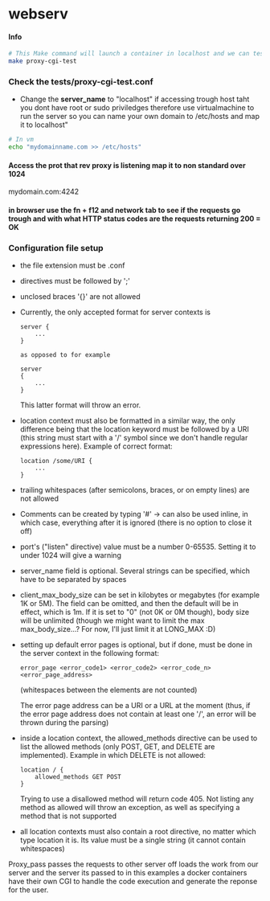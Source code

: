 # webserv




#### Info

``` bash 
# This Make command will launch a container in localhost and we can test the proxypassing to this container from our reverse proxy
make proxy-cgi-test

```

### Check the tests/proxy-cgi-test.conf 

+ Change the **server_name** to "localhost" if accessing trough host taht you dont have root or sudo priviledges therefore use virtualmachine to run the server so you can name your own domain to /etc/hosts and map it to localhost"
```bash
# In vm 
echo "mydomainname.com >> /etc/hosts"
```

#### Access the prot that rev proxy is listening map it to non standard over 1024

mydomain.com:4242



#### in browser use the fn + f12 and network tab to see if the requests go trough and with what HTTP status codes are the requests returning 200 = OK

### Configuration file setup

+ the file extension must be .conf
+ directives must be followed by ';'
+ unclosed braces '{}' are not allowed
+ Currently, the only accepted format for server contexts is
  	```
	server {
		...
	}

	as opposed to for example

	server
	{
		...
	}
	```

	This latter format will throw an error.

+ location context must also be formatted in a similar way, the only difference being that the location keyword must be followed by a URI (this string must start with a '/' symbol since we don't handle regular expressions here). Example of correct format:

	```
	location /some/URI {
		...
	}
	```

+ trailing whitespaces (after semicolons, braces, or on empty lines) are not allowed

+ Comments can be created by typing '#' -> can also be used inline, in which case, everything after it is ignored (there is no option to close it off)

+ port's ("listen" directive) value must be a number 0-65535. Setting it to under 1024 will give a warning

+ server_name field is optional. Several strings can be specified, which have to be separated by spaces

+ client_max_body_size can be set in kilobytes or megabytes (for example 1K or 5M). The field can be omitted, and then the default will be in effect, which is 1m. If it is set to "0" (not 0K or 0M though), body size will be unlimited (though we might want to limit the max max_body_size...? For now, I'll just limit it at LONG_MAX :D)

+ setting up default error pages is optional, but if done, must be done in the server context in the following format:

	```
	error_page <error_code1> <error_code2> <error_code_n> <error_page_address>
	```

	(whitespaces between the elements are not counted)

	The error page address can be a URI or a URL at the moment
	(thus, if the error page address does not contain at least one '/', an error will be thrown during the parsing)

+ inside a location context, the allowed_methods directive can be used to list the allowed methods (only POST, GET, and DELETE are implemented). Example in which DELETE is not allowed:

	```
	location / {
		allowed_methods GET POST
	}
	```

	Trying to use a disallowed method will return code 405. Not listing any method as allowed will throw an exception, as well as specifying a method that is not supported

+ all location contexts must also contain a root directive, no matter which type location it is. Its value must be a single string (it cannot contain whitespaces)

Proxy_pass passes the requests to other server off loads the work from our server and the server its passed to in this examples a docker containers have their own CGI to handle the code execution and generate the reponse for the user. 

